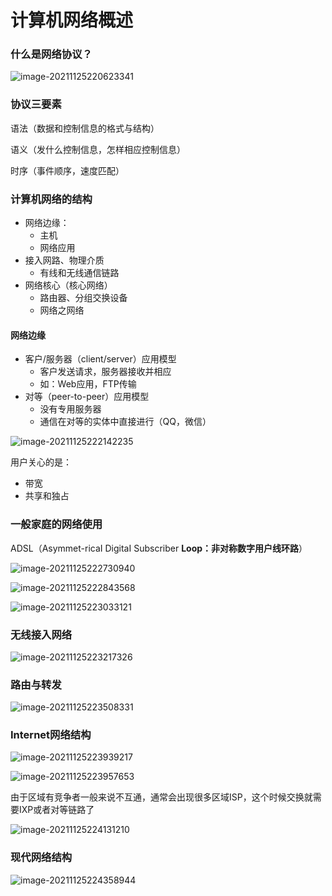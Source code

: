 # 计算机网络概述

### 什么是网络协议？

![image-20211125220623341](https://gitee.com/ccnuktd/pic-bed/raw/master/image-20211125220623341.png)

### 协议三要素

语法（数据和控制信息的格式与结构）

语义（发什么控制信息，怎样相应控制信息）

时序（事件顺序，速度匹配）

### 计算机网络的结构

+ 网络边缘：
  + 主机
  + 网络应用
+ 接入网路、物理介质
  + 有线和无线通信链路
+ 网络核心（核心网络）
  + 路由器、分组交换设备
  + 网络之网络

#### 网络边缘

+ 客户/服务器（client/server）应用模型
  + 客户发送请求，服务器接收并相应
  + 如：Web应用，FTP传输
+ 对等（peer-to-peer）应用模型
  + 没有专用服务器
  + 通信在对等的实体中直接进行（QQ，微信）

![image-20211125222142235](https://gitee.com/ccnuktd/pic-bed/raw/master/image-20211125222142235.png)

用户关心的是：

+ 带宽
+ 共享和独占

### 一般家庭的网络使用

ADSL（Asymmet-ricaI DigitaI Subscriber **Loop：非对称数字用户线环路**）

![image-20211125222730940](https://gitee.com/ccnuktd/pic-bed/raw/master/image-20211125222730940.png)



![image-20211125222843568](https://gitee.com/ccnuktd/pic-bed/raw/master/image-20211125222843568.png)

![image-20211125223033121](https://gitee.com/ccnuktd/pic-bed/raw/master/image-20211125223033121.png)

### 无线接入网络

![image-20211125223217326](https://gitee.com/ccnuktd/pic-bed/raw/master/image-20211125223217326.png)

### 路由与转发

![image-20211125223508331](https://gitee.com/ccnuktd/pic-bed/raw/master/image-20211125223508331.png)

### Internet网络结构

![image-20211125223939217](https://gitee.com/ccnuktd/pic-bed/raw/master/image-20211125223939217.png)

![image-20211125223957653](https://gitee.com/ccnuktd/pic-bed/raw/master/image-20211125223957653.png)

由于区域有竞争者一般来说不互通，通常会出现很多区域ISP，这个时候交换就需要IXP或者对等链路了

![image-20211125224131210](https://gitee.com/ccnuktd/pic-bed/raw/master/image-20211125224131210.png)

### 现代网络结构

![image-20211125224358944](https://gitee.com/ccnuktd/pic-bed/raw/master/image-20211125224358944.png)

